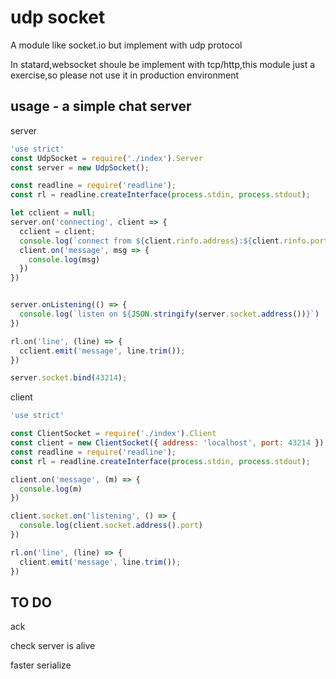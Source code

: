 # udp socket

A module like socket.io but implement with udp protocol

In statard,websocket shoule be implement with tcp/http,this module just a exercise,so please not use it in production environment

## usage - a simple chat server

server

```js
'use strict'
const UdpSocket = require('./index').Server
const server = new UdpSocket();

const readline = require('readline');
const rl = readline.createInterface(process.stdin, process.stdout);

let cclient = null;
server.on('connecting', client => {
  cclient = client;
  console.log(`connect from ${client.rinfo.address}:${client.rinfo.port}`)
  client.on('message', msg => {
    console.log(msg)
  })
})


server.onListening(() => {
  console.log(`listen on ${JSON.stringify(server.socket.address())}`)
})

rl.on('line', (line) => {
  cclient.emit('message', line.trim());
})

server.socket.bind(43214);
```

client

```js
'use strict'

const ClientSocket = require('./index').Client
const client = new ClientSocket({ address: 'localhost', port: 43214 })
const readline = require('readline');
const rl = readline.createInterface(process.stdin, process.stdout);

client.on('message', (m) => {
  console.log(m)
})

client.socket.on('listening', () => {
  console.log(client.socket.address().port)
})

rl.on('line', (line) => {
  client.emit('message', line.trim());
})
```

## TO DO

ack

check server is alive

faster serialize
